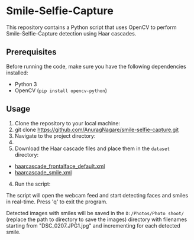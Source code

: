 # Smile-Selfie-Capture

This repository contains a Python script that uses OpenCV to perform Smile-Selfie-Capture detection using Haar cascades.

## Prerequisites

Before running the code, make sure you have the following dependencies installed:

- Python 3
- OpenCV (`pip install opencv-python`)

## Usage

1. Clone the repository to your local machine:
2. git clone https://github.com/AnuragNagare/smile-selfie-capture.git 
2. Navigate to the project directory:
3. 
3. Download the Haar cascade files and place them in the `dataset` directory:

- [haarcascade_frontalface_default.xml](https://github.com/opencv/opencv/blob/master/data/haarcascades/haarcascade_frontalface_default.xml)
- [haarcascade_smile.xml](https://github.com/opencv/opencv/blob/master/data/haarcascades/haarcascade_smile.xml)

4. Run the script:



The script will open the webcam feed and start detecting faces and smiles in real-time. Press 'q' to exit the program.

Detected images with smiles will be saved in the `D:/Photos/Photo shoot/` (replace the path to directory to save the images)  directory with filenames starting from "DSC_0207.JPG1.jpg" and incrementing for each detected smile.








